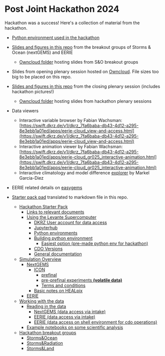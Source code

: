 # Post Joint Hackathon 2024

Hackathon was a success! Here's a collection of material from the hackathon. 

- [Python environment used in the hackathon](BuildPyEnv.md)
- [Slides and figures in this repo](StormsOceanBOGplots) from the breakout groups of Storms & Ocean (nextGEMS) and EERIE
  - [Owncloud folder](https://owncloud.gwdg.de/index.php/s/z3pHKrPkqSvLeJc) hosting slides from S&O breakout groups
- Slides from opening plenary session hosted on [Owncloud](https://owncloud.gwdg.de/index.php/s/uTnNx02YuENDwYT?path=%2Fopening). File sizes too big to be placed on this repo.
- [Slides and figures in this repo](ClosingPlenary) from the closing plenary session (includes hackathon pictures!)
  - [Owncloud folder](https://owncloud.gwdg.de/index.php/s/uTnNx02YuENDwYT?path=%2F) hosting slides from hackathon plenary sessions
- Data viewers
  - Interactive variable browser by Fabian Wachsman: [https://swift.dkrz.de/v1/dkrz_7fa6baba-db43-4d12-a295-8e3ebb1a01ed/apps/eerie-cloud_view-and-access.html](https://swift.dkrz.de/v1/dkrz_7fa6baba-db43-4d12-a295-8e3ebb1a01ed/apps/eerie-cloud_view-and-access.html)
  - Interactive animation viewer by Fabian Wachsman: [https://swift.dkrz.de/v1/dkrz_7fa6baba-db43-4d12-a295-8e3ebb1a01ed/apps/eerie-cloud_gr025_interactive-animation.html](https://swift.dkrz.de/v1/dkrz_7fa6baba-db43-4d12-a295-8e3ebb1a01ed/apps/eerie-cloud_gr025_interactive-animation.html)
  - Interactive climatology and model difference [explorer](notebooks/IFS_AMIP_explorer.ipynb) by Markel Garcia-Diez

- EERIE related details on [easygems](https://easy.gems.dkrz.de/simulations/EERIE/index.html#) 

- [Starter pack pad](StarterPackPad.md) translated to markdown file in this repo. 
  - [Hackathon Starter Pack](StarterPackPad.md#hackathon-starter-pack)
    * [Links to relevant documents](StarterPackPad.md#links-to-relevant-documents)
    * [Using the Levante Supercomputer](StarterPackPad.md#using-the-levante-supercomputer)
      + [DKRZ User account for data access](StarterPackPad.md#dkrz-user-account-for-data-access)
      + [Jupyterhub](StarterPackPad.md#jupyterhub)
      + [Python environments](StarterPackPad.md#python-environments)
      + [Building python environment](StarterPackPad.md#building-python-environment)
        - [Easiest option (pre-made python env for hackathon)](StarterPackPad.md#easiest-option-pre-made-python-env-for-hackathon)
      + [CDO Versions](StarterPackPad.md#cdo-versions)
      + [General documentation](StarterPackPad.md#general-documentation)
  - [Simulation Overview](StarterPackPad.md#simulation-overview)
    * [NextGEMS](StarterPackPad.md#nextgems)
      + [ICON](StarterPackPad.md#icon)
        - [prefinal](StarterPackPad.md#prefinal)
        - [pre-prefinal experiments **(volatile data)**](StarterPackPad.md#pre-prefinal-experiments-zapvolatile-data)
        - [Terms and conditions](StarterPackPad.md#terms-and-conditions)
      + [Basic notes on HEALpix](StarterPackPad.md#basic-notes-on-healpix)
    * [EERIE](StarterPackPad.md#eerie)
  - [Working with the data](StarterPackPad.md#working-with-the-data)
    * [Reading in the data](StarterPackPad.md#reading-in-the-data)
      + [NextGEMS (data access via intake)](StarterPackPad.md#nextgems-data-access-via-intake)
      + [EERIE (data access via intake)](StarterPackPad.md#eerie-data-access-via-intake)
      + [EERIE (data access on shell environment for cdo operations)](StarterPackPad.md#eerie-data-access-on-shell-environment-for-cdo-operations)
    * [Example notebooks on some scientific analysis](StarterPackPad.md#example-notebooks-on-some-scientific-analysis)
  - [Hackathon breakout groups](StarterPackPad.md#hackathon-breakout-groups)
    * [Storms&Ocean](StarterPackPad.md#stormsocean)
    * [Storms&Radiation](StarterPackPad.md#stormsradiation)
    * [Storms&Land](StarterPackPad.md#stormsland)
 

